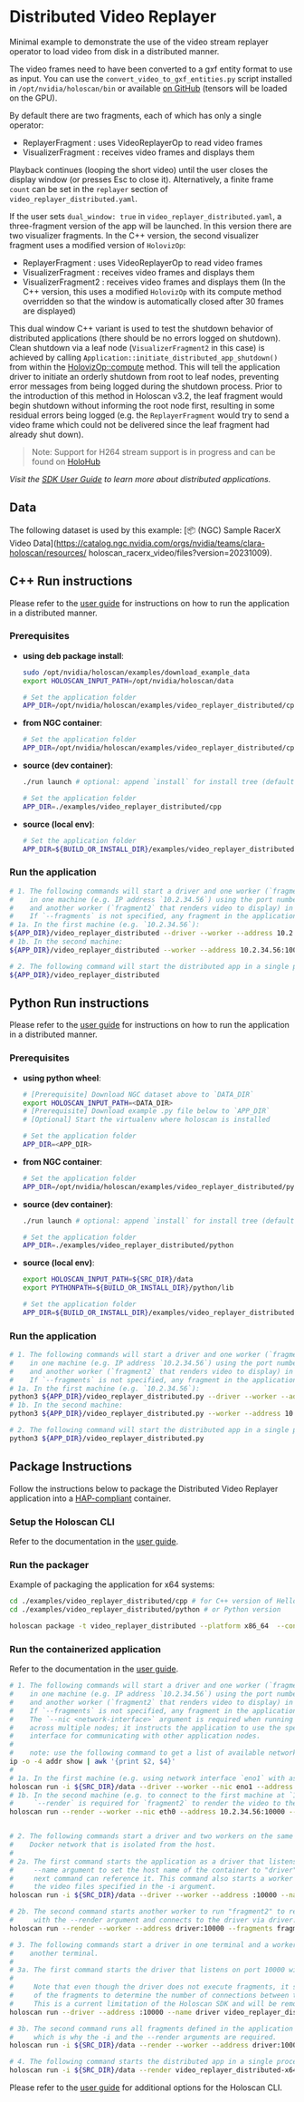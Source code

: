 # Distributed Video Replayer

Minimal example to demonstrate the use of the video stream replayer operator to load video from disk in a distributed manner.

The video frames need to have been converted to a gxf entity format to use as input. You can use the `convert_video_to_gxf_entities.py` script installed in `/opt/nvidia/holoscan/bin` or available [on GitHub](https://github.com/nvidia-holoscan/holoscan-sdk/tree/main/scripts#convert_video_to_gxf_entitiespy) (tensors will be loaded on the GPU).

By default there are two fragments, each of which has only a single operator:

- ReplayerFragment : uses VideoReplayerOp to read video frames
- VisualizerFragment : receives video frames and displays them

Playback continues (looping the short video) until the user closes the display window (or presses Esc to close it). Alternatively, a finite frame `count` can be set in the `replayer` section of `video_replayer_distributed.yaml`.

If the user sets `dual_window: true` in `video_replayer_distributed.yaml`, a three-fragment version of the app will be launched. In this version there are two visualizer fragments. In the C++ version, the second visualizer fragment uses a modified version of `HolovizOp`:

- ReplayerFragment : uses VideoReplayerOp to read video frames
- VisualizerFragment : receives video frames and displays them
- VisualizerFragment2 : receives video frames and displays them (In the C++ version, this uses a modified `HolovizOp` with its compute method overridden so that the window is automatically closed after 30 frames are displayed)

This dual window C++ variant is used to test the shutdown behavior of distributed applications (there
should be no errors logged on shutdown). Clean shutdown via a leaf node (`VisualizerFragment2` in this case) is achieved by calling `Application::initiate_distributed_app_shutdown()` from within the [HolovizOp::compute](https://github.com/nvidia-holoscan/holoscan-sdk/blob/v3.2.0/src/operators/holoviz/holoviz.cpp) method. This will tell the application driver to initiate an orderly shutdown from root to leaf nodes, preventing error messages from being logged during the shutdown process. Prior to the introduction of this method in Holoscan v3.2, the leaf fragment would begin shutdown without informing the root node first, resulting in some residual errors being logged (e.g. the `ReplayerFragment` would try to send a video frame which could not be delivered since the leaf fragment had already shut down).

> Note: Support for H264 stream support is in progress and can be found on [HoloHub](https://github.com/nvidia-holoscan/holohub)

*Visit the [SDK User Guide](https://docs.nvidia.com/holoscan/sdk-user-guide/holoscan_create_distributed_app.html) to learn more about distributed applications.*

## Data

The following dataset is used by this example:
[📦️ (NGC) Sample RacerX Video Data](https://catalog.ngc.nvidia.com/orgs/nvidia/teams/clara-holoscan/resources/
holoscan_racerx_video/files?version=20231009).

## C++ Run instructions

Please refer to the [user guide](https://docs.nvidia.com/holoscan/sdk-user-guide/examples/video_replayer_distributed.html#running-the-application) for instructions on how to run the application in a distributed manner.

### Prerequisites

* **using deb package install**:
  ```bash
  sudo /opt/nvidia/holoscan/examples/download_example_data
  export HOLOSCAN_INPUT_PATH=/opt/nvidia/holoscan/data

  # Set the application folder
  APP_DIR=/opt/nvidia/holoscan/examples/video_replayer_distributed/cpp
  ```

* **from NGC container**:
  ```bash
  # Set the application folder
  APP_DIR=/opt/nvidia/holoscan/examples/video_replayer_distributed/cpp
  ```
* **source (dev container)**:
  ```bash
  ./run launch # optional: append `install` for install tree (default: `build`)

  # Set the application folder
  APP_DIR=./examples/video_replayer_distributed/cpp
  ```
* **source (local env)**:
  ```bash
  # Set the application folder
  APP_DIR=${BUILD_OR_INSTALL_DIR}/examples/video_replayer_distributed/cpp
  ```

### Run the application

```bash
# 1. The following commands will start a driver and one worker (`fragment1` that reads video files)
#    in one machine (e.g. IP address `10.2.34.56`) using the port number `10000`,
#    and another worker (`fragment2` that renders video to display) in another machine.
#    If `--fragments` is not specified, any fragment in the application will be chosen to run.
# 1a. In the first machine (e.g. `10.2.34.56`):
${APP_DIR}/video_replayer_distributed --driver --worker --address 10.2.34.56:10000 --fragments fragment1
# 1b. In the second machine:
${APP_DIR}/video_replayer_distributed --worker --address 10.2.34.56:10000 --fragments fragment2

# 2. The following command will start the distributed app in a single process
${APP_DIR}/video_replayer_distributed
```

## Python Run instructions

Please refer to the [user guide](https://docs.nvidia.com/holoscan/sdk-user-guide/examples/video_replayer_distributed.html#running-the-application) for instructions on how to run the application in a distributed manner.

### Prerequisites

* **using python wheel**:
  ```bash
  # [Prerequisite] Download NGC dataset above to `DATA_DIR`
  export HOLOSCAN_INPUT_PATH=<DATA_DIR>
  # [Prerequisite] Download example .py file below to `APP_DIR`
  # [Optional] Start the virtualenv where holoscan is installed

  # Set the application folder
  APP_DIR=<APP_DIR>
  ```
* **from NGC container**:
  ```bash
  # Set the application folder
  APP_DIR=/opt/nvidia/holoscan/examples/video_replayer_distributed/python
  ```
* **source (dev container)**:
  ```bash
  ./run launch # optional: append `install` for install tree (default: `build`)

  # Set the application folder
  APP_DIR=./examples/video_replayer_distributed/python
  ```
* **source (local env)**:
  ```bash
  export HOLOSCAN_INPUT_PATH=${SRC_DIR}/data
  export PYTHONPATH=${BUILD_OR_INSTALL_DIR}/python/lib

  # Set the application folder
  APP_DIR=${BUILD_OR_INSTALL_DIR}/examples/video_replayer_distributed/python
  ```

### Run the application

```bash
# 1. The following commands will start a driver and one worker (`fragment1` that reads video files)
#    in one machine (e.g. IP address `10.2.34.56`) using the port number `10000`,
#    and another worker (`fragment2` that renders video to display) in another machine.
#    If `--fragments` is not specified, any fragment in the application will be chosen to run.
# 1a. In the first machine (e.g. `10.2.34.56`):
python3 ${APP_DIR}/video_replayer_distributed.py --driver --worker --address 10.2.34.56:10000 --fragments fragment1
# 1b. In the second machine:
python3 ${APP_DIR}/video_replayer_distributed.py --worker --address 10.2.34.56:10000 --fragments fragment2

# 2. The following command will start the distributed app in a single process
python3 ${APP_DIR}/video_replayer_distributed.py
```

## Package Instructions

Follow the instructions below to package the Distributed Video Replayer application into a [HAP-compliant](https://docs.nvidia.com/holoscan/sdk-user-guide/cli/hap.html) container.

### Setup the Holoscan CLI

Refer to the documentation in the [user guide](https://docs.nvidia.com/holoscan/sdk-user-guide/holoscan_packager.html).

### Run the packager

Example of packaging the application for x64 systems:

```bash
cd ./examples/video_replayer_distributed/cpp # for C++ version of Hello World
cd ./examples/video_replayer_distributed/python # or Python version

holoscan package -t video_replayer_distributed --platform x86_64  --config video_replayer_distributed.yaml --includes holoviz  .
```

### Run the containerized application

Refer to the documentation in the [user guide](https://docs.nvidia.com/holoscan/sdk-user-guide/cli/cli/run.html).

```bash
# 1. The following commands will start a driver and one worker (`fragment1` that reads video files)
#    in one machine (e.g. IP address `10.2.34.56`) using the port number `10000`,
#    and another worker (`fragment2` that renders video to display) in another machine.
#    If `--fragments` is not specified, any fragment in the application will be chosen to run.
#    The `--nic <network-interface>` argument is required when running a distributed application
#    across multiple nodes; it instructs the application to use the specified network
#    interface for communicating with other application nodes.
#
#    note: use the following command to get a list of available network interface name and its assigned IP address.
ip -o -4 addr show | awk '{print $2, $4}'
#
# 1a. In the first machine (e.g. using network interface `eno1` with assigned IP address `10.2.34.56` ):
holoscan run -i ${SRC_DIR}/data --driver --worker --nic eno1 --address 10.2.34.56:10000 --fragments fragment1 video_replayer_distributed-x64-workstation-dgpu-linux-amd64:<version-of-image>
# 1b. In the second machine (e.g. to connect to the first machine at `10.2.34.56:10000` via network interface `eth0`.
#     `--render` is required for `fragment2` to render the video to the display):
holoscan run --render --worker --nic eth0 --address 10.2.34.56:10000 --fragments fragment2 video_replayer_distributed-x64-workstation-dgpu-linux-amd64:<version-of-image>


# 2. The following commands start a driver and two workers on the same machine in a
#    Docker network that is isolated from the host.
#
# 2a. The first command starts the application as a driver that listens on port 10000 and uses
#     --name argument to set the host name of the container to "driver" so
#     next command can reference it. This command also starts a worker to run "fragment1" that reads
#     the video files specified in the -i argument.
holoscan run -i ${SRC_DIR}/data --driver --worker --address :10000 --name driver --fragments fragment1 video_replayer_distributed-x64-workstation-dgpu-linux-amd64:<version-of-image>

# 2b. The second command starts another worker to run "fragment2" to render the video to the display
#     with the --render argument and connects to the driver via driver:10000.
holoscan run --render --worker --address driver:10000 --fragments fragment2 video_replayer_distributed-x64-workstation-dgpu-linux-amd64:<version-of-image>

# 3. The following commands start a driver in one terminal and a worker to run all fragments in
#    another terminal.
#
# 3a. The first command starts the driver that listens on port 10000 with the hostname set to "driver".
#
#     Note that even though the driver does not execute fragments, it still calls the `compose()` method
#     of the fragments to determine the number of connections between the fragments.
#     This is a current limitation of the Holoscan SDK and will be removed in the future.
holoscan run --driver --address :10000 --name driver video_replayer_distributed-x64-workstation-dgpu-linux-amd64:<version-of-image> # in one terminal

# 3b. The second command runs all fragments defined in the application via "--fragments all" argument
#     which is why the -i and the --render arguments are required.
holoscan run -i ${SRC_DIR}/data --render --worker --address driver:10000 --fragments all video_replayer_distributed-x64-workstation-dgpu-linux-amd64:<version-of-image> # in another terminal

# 4. The following command starts the distributed app in a single process
holoscan run -i ${SRC_DIR}/data --render video_replayer_distributed-x64-workstation-dgpu-linux-amd64:<version-of-image>
```

Please refer to the [user guide](https://docs.nvidia.com/holoscan/sdk-user-guide/cli/cli.html) for additional options for the Holoscan CLI.
